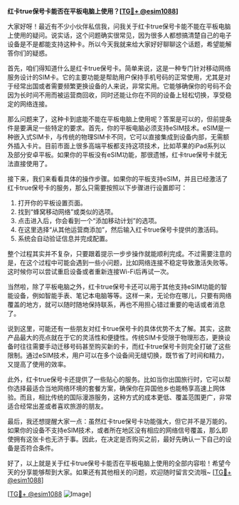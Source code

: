 **红卡true保号卡能否在平板电脑上使用？[[TG💪+ @esim1088](https://t.me/s/esim1088)]**

大家好呀！最近有不少小伙伴私信我，问我关于红卡true保号卡能不能在平板电脑上使用的疑问。说实话，这个问题确实很常见，因为很多人都想搞清楚自己的电子设备是不是都能支持这种卡。所以今天我就来给大家好好聊聊这个话题，希望能解答你们的疑惑。

首先，咱们得知道什么是红卡true保号卡。简单来说，这是一种专门针对移动网络服务设计的SIM卡。它的主要功能是帮助用户保持手机号码的正常使用，尤其是对于经常出国或者需要频繁更换设备的人来说，非常实用。它能够确保你的号码不会因为长时间不用而被运营商回收，同时还能让你在不同的设备上轻松切换，享受稳定的网络连接。

那么问题来了，这种卡到底能不能在平板电脑上使用呢？答案是可以的，但前提条件是要满足一些特定的要求。首先，你的平板电脑必须支持eSIM技术。eSIM是一种嵌入式SIM卡，与传统的物理SIM卡不同，它可以直接集成到设备内部，无需额外插入卡片。目前市面上很多高端平板都支持这项技术，比如苹果的iPad系列以及部分安卓平板。如果你的平板没有eSIM功能，那很遗憾，红卡true保号卡就无法直接使用了。

接下来，我们来看看具体的操作步骤。如果你的平板支持eSIM，并且已经激活了红卡true保号卡的服务，那么只需要按照以下步骤进行设置即可：

1. 打开你的平板设置页面。
2. 找到“蜂窝移动网络”或类似的选项。
3. 点击进入后，你会看到一个“添加移动计划”的选项。
4. 在这里选择“从其他运营商添加”，然后输入红卡true保号卡提供的激活码。
5. 系统会自动验证信息并完成配置。

整个过程其实并不复杂，只要跟着提示一步步操作就能顺利完成。不过需要注意的是，在这个过程中可能会遇到一些小问题，比如网络连接不稳定导致激活失败等。这时候你可以尝试重启设备或者重新连接Wi-Fi后再试一次。

当然啦，除了平板电脑之外，红卡true保号卡还可以用于其他支持eSIM功能的智能设备，例如智能手表、笔记本电脑等等。这样一来，无论你在哪儿，只要有网络覆盖的地方，就可以随时随地保持联系，再也不用担心错过重要的电话或者消息了。

说到这里，可能还有一些朋友对红卡true保号卡的具体优势不太了解。其实，这款产品最大的亮点就在于它的灵活性和便捷性。传统SIM卡受限于物理形态，更换设备时往往需要手动迁移号码甚至购买新的卡，而红卡true保号卡则完全打破了这些限制。通过eSIM技术，用户可以在多个设备间无缝切换，既节省了时间和精力，又提高了使用的效率。

此外，红卡true保号卡还提供了一些贴心的服务。比如当你出国旅行时，它可以帮你选择最适合当地网络环境的套餐方案，确保你在异国他乡也能畅享高速上网体验。而且，相比传统的国际漫游服务，这种方式的成本更低、覆盖范围更广，非常适合经常出差或者喜欢旅游的朋友。

最后，我还想提醒大家一点：虽然红卡true保号卡功能强大，但它并不是万能的。如果你的设备不支持eSIM技术，或者所在地区没有相应的网络信号覆盖，那么即使拥有这张卡也无济于事。因此，在决定是否购买之前，最好先确认一下自己的设备是否符合条件。

好了，以上就是关于红卡true保号卡能否在平板电脑上使用的全部内容啦！希望今天的分享能够帮到大家。如果还有其他相关的问题，欢迎随时留言交流哦~ [[TG💪+ @esim1088](https://t.me/s/esim1088)]

[[TG💪+ @esim1088](https://t.me/s/esim1088) ![Image](https://i.postimg.cc/4NQfJmqS/Snipaste-2025-05-13-00-14-12.png)]